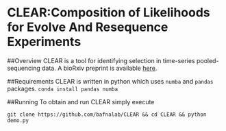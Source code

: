 # CLEAR:Composition of Likelihoods for Evolve And Resequence Experiments

##Overview
CLEAR is a tool for identifying selection in time-series pooled-sequencing data. A bioRxiv preprint is available [here](http://biorxiv.org/content/early/2016/10/13/080085).

##Requirements
CLEAR is written in python which uses `numba` and `pandas` packages. 
`conda install pandas numba`

##Running
To obtain and run CLEAR simply execute

`git clone https://github.com/bafnalab/CLEAR && cd CLEAR && python demo.py`
